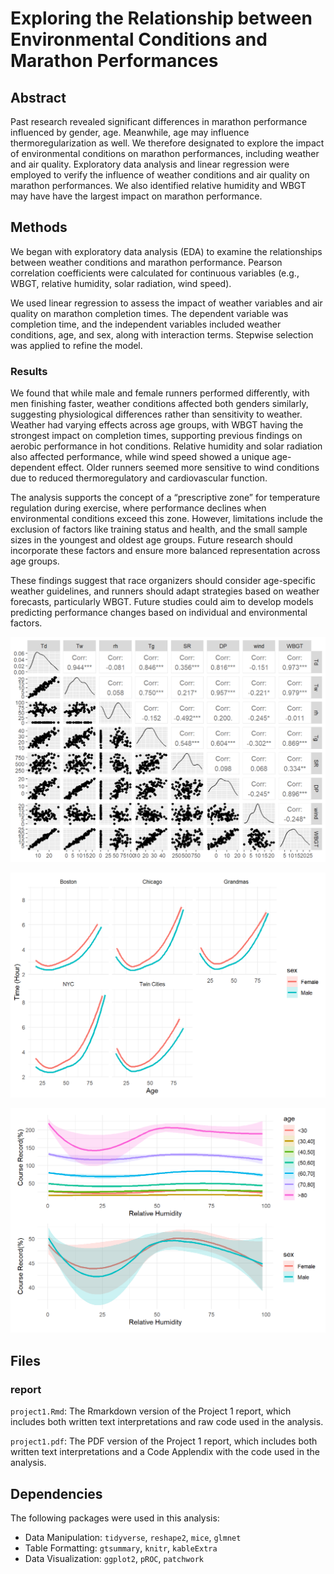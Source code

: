 # Exploring the Relationship between Environmental Conditions and Marathon Performances

## Abstract

Past research revealed significant differences in marathon performance influenced by gender, age. Meanwhile, age may influence thermoregularization as well. We therefore designated to explore the impact of environmental conditions on marathon performances, including weather and air quality. Exploratory data analysis and linear regression were employed to verify the influence of weather conditions and air quality on marathon performances. We also identified relative humidity and WBGT may have have the largest impact on marathon performance.

## Methods

We began with exploratory data analysis (EDA) to examine the relationships between weather conditions and marathon performance. Pearson correlation coefficients were calculated for continuous variables (e.g., WBGT, relative humidity, solar radiation, wind speed).

We used linear regression to assess the impact of weather variables and air quality on marathon completion times. The dependent variable was completion time, and the independent variables included weather conditions, age, and sex, along with interaction terms. Stepwise selection was applied to refine the model.

### Results
We found that while male and female runners performed differently, with men finishing faster, weather conditions affected both genders similarly, suggesting physiological differences rather than sensitivity to weather. Weather had varying effects across age groups, with WBGT having the strongest impact on completion times, supporting previous findings on aerobic performance in hot conditions. Relative humidity and solar radiation also affected performance, while wind speed showed a unique age-dependent effect. Older runners seemed more sensitive to wind conditions due to reduced thermoregulatory and cardiovascular function.

The analysis supports the concept of a “prescriptive zone” for temperature regulation during exercise, where performance declines when environmental conditions exceed this zone. However, limitations include the exclusion of factors like training status and health, and the small sample sizes in the youngest and oldest age groups. Future research should incorporate these factors and ensure more balanced representation across age groups.

These findings suggest that race organizers should consider age-specific weather guidelines, and runners should adapt strategies based on weather forecasts, particularly WBGT. Future studies could aim to develop models predicting performance changes based on individual and environmental factors.

![fig-corr-1](fig/fig-corr-1.png)

![](fig/fig-age_gender-1.png)

![fig-rh-1](fig/fig-rh-1.png)

## Files
### report
`project1.Rmd`: The Rmarkdown version of the Project 1 report, which includes both written text interpretations and raw code used in the analysis. 

`project1.pdf`: The PDF version of the Project 1 report, which includes both written text interpretations and a Code Applendix with the code used in the analysis. 


## Dependencies

The following packages were used in this analysis: 

 - Data Manipulation: `tidyverse`, `reshape2`, `mice`, `glmnet` 
 - Table Formatting: `gtsummary`, `knitr`, `kableExtra`
 - Data Visualization: `ggplot2`, `pROC`, `patchwork`

